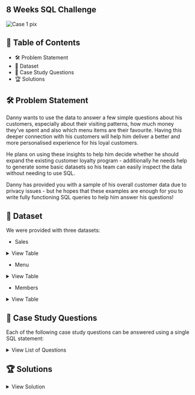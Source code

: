 ## 8 Weeks SQL Challenge

![Case 1 pix](https://user-images.githubusercontent.com/123111536/213601909-8a1c9873-c037-4884-aea6-664680608cc2.png)

## :bookmark_tabs: Table of Contents
- 🛠️ Problem Statement
- 📂 Dataset
- 📙 Case Study Questions
- 🏆 Solutions

## :hammer_and_wrench: Problem Statement
Danny wants to use the data to answer a few simple questions about his customers, especially about their visiting patterns, 
how much money they’ve spent and also which menu items are their favourite. Having this deeper connection with his customers 
will help him deliver a better and more personalised experience for his loyal customers.

He plans on using these insights to help him decide whether he should expand the existing customer loyalty program - additionally 
he needs help to generate some basic datasets so his team can easily inspect the data without needing to use SQL.

Danny has provided you with a sample of his overall customer data due to privacy issues - but he hopes that these examples are 
enough for you to write fully functioning SQL queries to help him answer his questions!

## :open_file_folder: Dataset
We were provided with three datasets:
 - Sales
 <details><summary>View Table</summary>
<p>
  
 | customer_id | order_date | product_id |
| :---         | :---      |     :--- |
| A   | 2021-01-01  | 1  |
| A   | 2021-01-01  | 2  |
| A   | 2021-01-07  | 2  |
| A   | 2021-01-10  | 3  |
| A   | 2021-01-11  | 3  |
| A   | 2021-01-11  | 3  |
| B   | 2021-01-01  | 2  |
| B   | 2021-01-02  | 2  |
| B   | 2021-01-04  | 1  |
| B   | 2021-01-11  | 1  |
| B   | 2021-01-16  | 3  |
| B   | 2021-02-01  | 3  |
| C   | 2021-01-01  | 1  |
| C   | 2021-01-01  | 3  |
| C   | 2021-02-07  | 3  |
  
</p>
</details>

 - Menu
 <details><summary>View Table</summary>
<p>
  
 | product_id | product_name | price |
| :---         | :---      |     :--- |
| 1   | sushi  | 10  |
| 2   | curry  | 15  |
| 3   | ramen  | 12  |

  </p>
</details>

 - Members
 <details><summary>View Table</summary>
<p> 
  
 | customer_id | join_date |
| :---         | :---      |  
| A   | 2021-01-07  |
| B   | 2021-01-09  |

</p>
</details>

## :closed_book: Case Study Questions
Each of the following case study questions can be answered using a single SQL statement:
 <details><summary>View List of Questions</summary>
<p> 

  1. What is the total amount each customer spent at the restaurant?
  2. How many days has each customer visited the restaurant?
  3. What was the first item from the menu purchased by each customer?
  4. What is the most purchased item on the menu and how many times was it purchased by all customers?
  5. Which item was the most popular for each customer?
  6. Which item was purchased first by the customer after they became a member?
  7. Which item was purchased just before the customer became a member?
  8. What is the total items and amount spent for each member before they became a member?
  9. If each $1 spent equates to 10 points and sushi has a 2x points multiplier - how many points would each customer have?
  10. In the first week after a customer joins the program (including their join date) they earn 2x points on all items, not just sushi - how many points do customer A and B have at the end of January?
  11. Use the available data to create a comprehensive data using the Join function.
  12. Danny also requires further information about the ranking of customer products, but he purposely does not need the ranking for non-member purchases so he expects null ranking values for the records when customers are not yet part of the loyalty program.

</p>
</details>

 ## 	:trophy: Solutions
 <details><summary>View Solution</summary>
<p> 
  
   1. What is the total amount each customer spent at the restaurant?
   
   ```bash
SELECT s.customer_id,
       Sum(m.price) AS Amount_spent
FROM   sales AS s
       JOIN menu m
         ON s.product_id = m.product_id
GROUP  BY s.customer_id; 
```
  2. How many days has each customer visited the restaurant?
   
```bash
SELECT customer_id,
       Count(DISTINCT order_date) AS No_of_days_visited
FROM   sales
GROUP  BY customer_id; 
```
   
  3. What was the first item from the menu purchased by each customer?
   
```bash
SELECT customer_id,
       product_name
FROM   (SELECT s.customer_id,
               m.product_name,
               s.order_date,
               Dense_rank()
                 OVER(
                   partition BY s.customer_id
                   ORDER BY s.order_date) AS rnk
        FROM   sales s
               INNER JOIN menu m
                       ON s.product_id = m.product_id
        GROUP  BY customer_id,
                  product_name,
                  order_date) t
WHERE  rnk = 1; 
```
   
  4. What is the most purchased item on the menu and how many times was it purchased by all customers?
   
```bash
SELECT m.product_name,
       Count(s.product_id) AS No_of_purchase
FROM   sales s
       JOIN menu m
         ON s.product_id = m.product_id
GROUP  BY 1
ORDER  BY 2 DESC
LIMIT  1; 
```
   
  5. Which item was the most popular for each customer?
   
```bash
WITH t
     AS (SELECT s.customer_id,
                m.product_name,
                Count(s.product_id) AS order_count,
                Rank()
                  OVER(
                    partition BY s.customer_id
                    ORDER BY Count(s.product_id) DESC) AS rnk
         FROM   sales s
                INNER JOIN menu m
                        ON s.product_id = m.product_id
         GROUP  BY product_name,
                   customer_id)
SELECT customer_id,
       product_name,
       order_count
FROM   t
WHERE  rnk = 1; 
```
    
   6. Which item was purchased first by the customer after they became a member?
   
```bash
SELECT t.customer_id,
       t.product_name
FROM   (SELECT s.customer_id,
               s.order_date,
               m.product_name
        FROM   sales s
               JOIN menu m
                 ON s.product_id = m.product_id) t
       JOIN members b
         ON t.customer_id = b.customer_id
WHERE  t.order_date >= b.join_date
GROUP  BY 1
ORDER  BY 1; 
```
   
  7. Which item was purchased just before the customer became a member?
   
```bash
WITH t
     AS (SELECT s.customer_id,
                m.product_name,
                Dense_rank()
                  OVER (
                    partition BY s.customer_id
                    ORDER BY s.order_date) AS rnk
         FROM   sales s
                JOIN menu m
                  ON s.product_id = m.product_id
                JOIN members mb
                  ON mb.customer_id = s.customer_id
         WHERE  s.order_date < mb.join_date)
SELECT customer_id,
       product_name
FROM   t
WHERE  rnk = 1;
```
   
  8. What is the total items and amount spent for each member before they became a member?
   
```bash
SELECT s.customer_id,
       Count(s.product_id) AS no_of_products,
       Sum(m.price)        AS amount_spent
FROM   sales s
       JOIN menu m
         ON s.product_id = m.product_id
       JOIN members mb
         ON mb.customer_id = s.customer_id
WHERE  s.order_date < mb.join_date
GROUP  BY s.customer_id
ORDER  BY s.customer_id; 
```
   
  9. If each $1 spent equates to 10 points and sushi has a 2x points multiplier - how many points would each customer have?
   
```bash
SELECT s.customer_id,
       Sum(CASE
             WHEN m.product_name = 'sushi' THEN m.price * 2 * 10
             ELSE m.price * 10
           END) AS total_points
FROM   sales s
       JOIN menu m
         ON s.product_id = m.product_id
GROUP  BY s.customer_id; 
```
   
 10. In the first week after a customer joins the program (including their join date) they earn 2x points on all items, not just sushi - how many points do customer A and B have at the end of January?
   
```bash
WITH dates
     AS (SELECT *,
                Date_add(join_date, interval 7 day) AS valid_date,
                Last_day(join_date)                 AS last_date
         FROM   members)
SELECT s.customer_id,
       SUM(CASE
             WHEN s.order_date BETWEEN d.join_date AND d.valid_date THEN
             m.price * 20
           END) AS total_points
FROM   dates d
       join sales s
         ON s.customer_id = d.customer_id
       join menu m
         ON m.product_id = s.product_id
WHERE  s.order_date <= d.last_date
GROUP  BY s.customer_id; 
```
   
  11. Use the available data to create a comprehensive data using the Join function.
   
```bash
SELECT s.customer_id,
       s.order_date,
       m.product_name,
       m.price,
       ( CASE
           WHEN s.order_date >= mb.join_date THEN 'Y'
           ELSE 'N'
         END ) AS member
FROM   sales s
       LEFT JOIN menu m
              ON s.product_id = m.product_id
       LEFT JOIN members mb
              ON mb.customer_id = s.customer_id; 
```

  12. Danny also requires further information about the ranking of customer products, but he purposely does not need the ranking for non-member purchases so he expects null ranking values for the records when customers are not yet part of the loyalty program.
   
```bash
WITH new_table
     AS (SELECT s.customer_id,
                s.order_date,
                m.product_name,
                m.price,
                ( CASE
                    WHEN s.order_date >= mb.join_date THEN 'Y'
                    ELSE 'N'
                  END ) AS member
         FROM   sales s
                LEFT JOIN menu m
                       ON s.product_id = m.product_id
                LEFT JOIN members mb
                       ON mb.customer_id = s.customer_id)
SELECT *,
       ( CASE
           WHEN member = "n" THEN "null"
           ELSE Rank()
                  OVER (
                    partition BY customer_id, member
                    ORDER BY order_date)
         END ) AS ranking
FROM   new_table; 
```
 
  </p>
</details>
